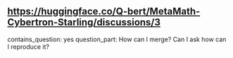 ## https://huggingface.co/Q-bert/MetaMath-Cybertron-Starling/discussions/3

contains_question: yes
question_part: How can I merge?
Can I ask how can I reproduce it?